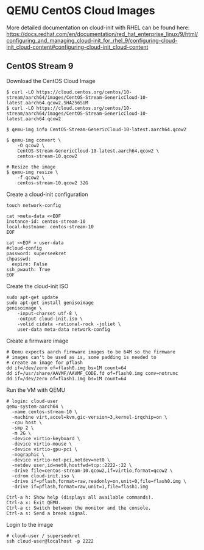 # QEMU CentOS Cloud Images

More detailed documentation on cloud-init with RHEL can be found here:
https://docs.redhat.com/en/documentation/red_hat_enterprise_linux/9/html/configuring_and_managing_cloud-init_for_rhel_9/configuring-cloud-init_cloud-content#configuring-cloud-init_cloud-content

## CentOS Stream 9 

Download the CentOS Cloud Image
```
$ curl -LO https://cloud.centos.org/centos/10-stream/aarch64/images/CentOS-Stream-GenericCloud-10-latest.aarch64.qcow2.SHA256SUM
$ curl -LO https://cloud.centos.org/centos/10-stream/aarch64/images/CentOS-Stream-GenericCloud-10-latest.aarch64.qcow2

$ qemu-img info CentOS-Stream-GenericCloud-10-latest.aarch64.qcow2

$ qemu-img convert \
    -O qcow2 \
    CentOS-Stream-GenericCloud-10-latest.aarch64.qcow2 \
    centos-stream-10.qcow2

# Resize the image
$ qemu-img resize \
    -f qcow2 \
    centos-stream-10.qcow2 32G
```

Create a cloud-init configuration

```
touch network-config

cat >meta-data <<EOF
instance-id: centos-stream-10
local-hostname: centos-stream-10
EOF

cat <<EOF > user-data
#cloud-config
password: superseekret
chpasswd:
  expire: False
ssh_pwauth: True
EOF
```

Create the cloud-init ISO

```
sudo apt-get update
sudo apt-get install genisoimage
genisoimage \
    -input-charset utf-8 \
    -output cloud-init.iso \
    -volid cidata -rational-rock -joliet \
    user-data meta-data network-config
```

Create a firmware image

```
# Qemu expects aarch firmware images to be 64M so the firmware
# images can't be used as is, some padding is needed to
# create an image for pflash
dd if=/dev/zero of=flash0.img bs=1M count=64
dd if=/usr/share/AAVMF/AAVMF_CODE.fd of=flash0.img conv=notrunc
dd if=/dev/zero of=flash1.img bs=1M count=64
```

Run the VM with QEMU

```
# login: cloud-user
qemu-system-aarch64 \
  -name centos-stream-10 \
  -machine virt,accel=kvm,gic-version=3,kernel-irqchip=on \
  -cpu host \
  -smp 2 \
  -m 2G \
  -device virtio-keyboard \
  -device virtio-mouse \
  -device virtio-gpu-pci \
  -nographic \
  -device virtio-net-pci,netdev=net0 \
  -netdev user,id=net0,hostfwd=tcp::2222-:22 \
  -drive file=centos-stream-10.qcow2,if=virtio,format=qcow2 \
  -cdrom cloud-init.iso \
  -drive if=pflash,format=raw,readonly=on,unit=0,file=flash0.img \
  -drive if=pflash,format=raw,unit=1,file=flash1.img

Ctrl-a h: Show help (displays all available commands).
Ctrl-a x: Exit QEMU.
Ctrl-a c: Switch between the monitor and the console.
Ctrl-a s: Send a break signal.
```

Login to the image

```
# cloud-user / superseekret
ssh cloud-user@localhost -p 2222
```
